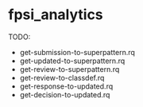 # fpsi_analytics

TODO:

- get-submission-to-superpattern.rq
- get-updated-to-superpattern.rq
- get-review-to-superpattern.rq
- get-review-to-classdef.rq
- get-response-to-updated.rq
- get-decision-to-updated.rq
